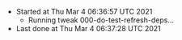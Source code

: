   - Started at Thu Mar  4 06:36:57 UTC 2021
    - Running tweak 000-do-test-refresh-deps...
  - Last done at Thu Mar  4 06:37:28 UTC 2021
